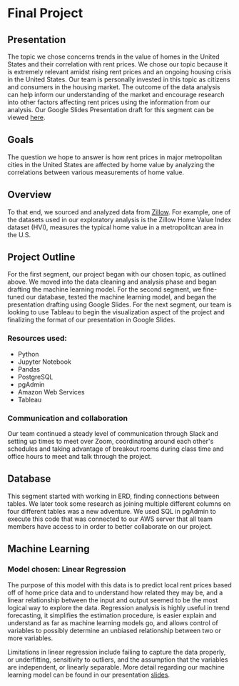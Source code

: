 # Final Project

## Presentation
The topic we chose concerns trends in the value of homes in the United States and their correlation with rent prices. We chose our topic because it is extremely relevant amidst rising rent prices and an ongoing housing crisis in the United States. Our team is personally invested in this topic as citizens and consumers in the housing market. The outcome of the data analysis can help inform our understanding of the market and encourage research into other factors affecting rent prices using the information from our analysis. Our Google Slides Presentation draft for this segment can be viewed [here](https://docs.google.com/presentation/d/1LMMaxSyZR0QWz_Q7Y-8rrCq-LdCCa8ve6mMGS32Ybpg/edit?usp=sharing). 

## Goals
The question we hope to answer is how rent prices in major metropolitan cities in the United States are affected by home value by analyzing the correlations between various measurements of home value.

## Overview
To that end, we sourced and analyzed data from [Zillow](https://www.zillow.com/research/data/). For example, one of the datasets used in our exploratory analysis is the Zillow Home Value Index dataset (HVI), measures the typical home value in a metropolitcan area in the U.S.

## Project Outline
For the first segment, our project began with our chosen topic, as outlined above. We moved into the data cleaning and analysis phase and began drafting the machine learning model. For the second segment, we fine-tuned our database, tested the machine learning model, and began the presentation drafting using Google Slides. For the next segment, our team is looking to use Tableau to begin the visualization aspect of the project and finalizing the format of our presentation in Google Slides. 

### Resources used: 
- Python 
- Jupyter Notebook
- Pandas
- PostgreSQL
- pgAdmin
- Amazon Web Services
- Tableau

### Communication and collaboration
Our team continued a steady level of communication through Slack and setting up times to meet over Zoom, coordinating around each other's schedules and taking advantage of breakout rooms during class time and office hours to meet and talk through the project. 

## Database
This segment started with working in ERD, finding connections between tables. We later took some research as joining multiple different columns on four different tables was a new adventure. We used SQL in pgAdmin to execute this code that was connected to our AWS server that all team members have access to in order to better collaborate on our project.

## Machine Learning
### Model chosen: Linear Regression

The purpose of this model with this data is to predict local rent prices based off of home price data and to understand how related they may be, and a linear relationship between the input and output seemed to be the most logical way to explore the data. Regression analysis is highly useful in trend forecasting, it simplifies the estimation procedure, is easier explain and understand as far as machine learning models go, and allows control of variables to possibly determine an unbiased relationship between two or more variables.

Limitations in linear regression include failing to capture the data properly, or underfitting, sensitivity to outliers, and the assumption that the variables are independent, or linearly separable. More detail regarding our machine learning model can be found in our presentation [slides](https://docs.google.com/presentation/d/1LMMaxSyZR0QWz_Q7Y-8rrCq-LdCCa8ve6mMGS32Ybpg/edit?usp=sharing).
